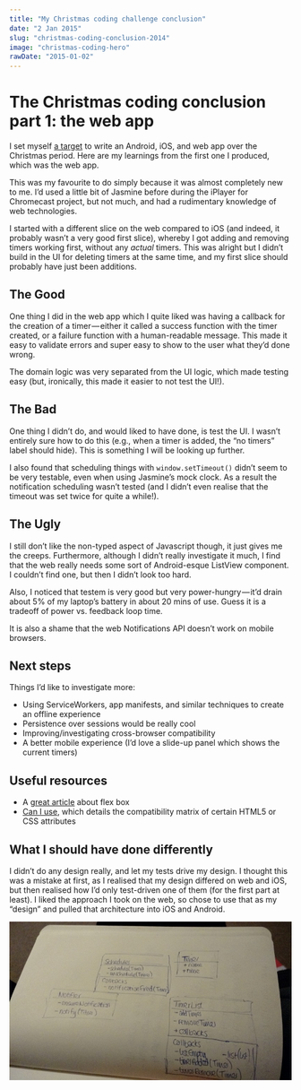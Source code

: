 ```yaml
---
title: "My Christmas coding challenge conclusion"
date: "2 Jan 2015"
slug: "christmas-coding-conclusion-2014"
image: "christmas-coding-hero"
rawDate: "2015-01-02"
---
```


# The Christmas coding conclusion part 1: the web app

I set myself [a target](./christmas-coding-2014.md) to write an Android, iOS, and web app over the Christmas period. Here are my learnings from the first one I produced, which was the web app.

This was my favourite to do simply because it was almost completely new to me. I’d used a little bit of Jasmine before during the iPlayer for Chromecast project, but not much, and had a rudimentary knowledge of web technologies.

I started with a different slice on the web compared to iOS (and indeed, it probably wasn’t a very good first slice), whereby I got adding and removing timers working first, without any _actual_ timers. This was alright but I didn’t build in the UI for deleting timers at the same time, and my first slice should probably have just been additions.

## The Good

One thing I did in the web app which I quite liked was having a callback for the creation of a timer — either it called a success function with the timer created, or a failure function with a human-readable message. This made it easy to validate errors and super easy to show to the user what they’d done wrong.

The domain logic was very separated from the UI logic, which made testing easy (but, ironically, this made it easier to not test the UI!).

## The Bad

One thing I didn’t do, and would liked to have done, is test the UI. I wasn’t entirely sure how to do this (e.g., when a timer is added, the “no timers” label should hide). This is something I will be looking up further.

I also found that scheduling things with `window.setTimeout()` didn’t seem to be very testable, even when using Jasmine’s mock clock. As a result the notification scheduling wasn’t tested (and I didn’t even realise that the timeout was set twice for quite a while!).

## The Ugly

I still don’t like the non-typed aspect of Javascript though, it just gives me the creeps. Furthermore, although I didn’t really investigate it much, I find that the web really needs some sort of Android-esque ListView component. I couldn’t find one, but then I didn’t look too hard.

Also, I noticed that testem is very good but very power-hungry — it’d drain about 5% of my laptop’s battery in about 20 mins of use. Guess it is a tradeoff of power vs. feedback loop time.

It is also a shame that the web Notifications API doesn’t work on mobile browsers.

## Next steps 

Things I’d like to investigate more:

- Using ServiceWorkers, app manifests, and similar techniques to create an offline experience
- Persistence over sessions would be really cool
- Improving/investigating cross-browser compatibility
- A better mobile experience (I’d love a slide-up panel which shows the current timers)

## Useful resources

- A [great article](http://css-tricks.com/snippets/css/a-guide-to-flexbox/) about flex box
- [Can I use](http://caniuse.com/), which details the compatibility matrix of certain HTML5 or CSS attributes

## What I should have done differently

I didn’t do any design really, and let my tests drive my design. I thought this was a mistake at first, as I realised that my design differed on web and iOS, but then realised how I’d only test-driven one of them (for the first part at least). I liked the approach I took on the web, so chose to use that as my “design” and pulled that architecture into iOS and Android.

![A not-remotely-UML diagram of my design](christmas-coding-uml.jpg)